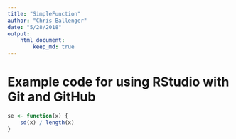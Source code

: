 ```yaml
---
title: "SimpleFunction"
author: "Chris Ballenger"
date: "5/28/2018"
output: 
    html_document:
        keep_md: true
---
```


# Example code for using RStudio with Git and GitHub


```r
se <- function(x) {
    sd(x) / length(x)
}
```
